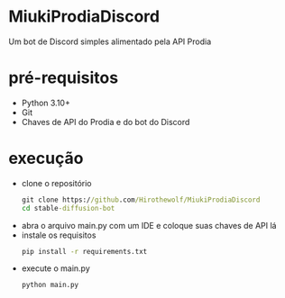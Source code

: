 # MiukiProdiaDiscord
Um bot de Discord simples alimentado pela API Prodia

# pré-requisitos
- Python 3.10+
- Git
- Chaves de API do Prodia e do bot do Discord

# execução
- clone o repositório
  ```cmd
  git clone https://github.com/Hirothewolf/MiukiProdiaDiscord
  cd stable-diffusion-bot
  ```
- abra o arquivo main.py com um IDE e coloque suas chaves de API lá
- instale os requisitos
  ```cmd
  pip install -r requirements.txt
  ```
- execute o main.py
  ```cmd
  python main.py
  ```
